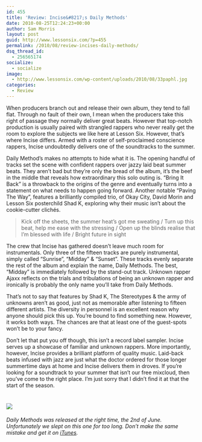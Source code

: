 ```yaml
---
id: 455
title: 'Review: Incise&#8217;s Daily Methods'
date: 2010-08-25T12:24:23+00:00
author: Sam Morris
layout: post
guid: http://www.lessonsix.com/?p=455
permalink: /2010/08/review-incises-daily-methods/
dsq_thread_id:
  - 256565174
socialize:
  - socialize
image:
  - http://www.lessonsix.com/wp-content/uploads/2010/08/33paphl.jpg
categories:
  - Review
---
```

When producers branch out and release their own album, they tend to fall flat. Through no fault of their own, I mean when the producers take this right of passage they normally deliver great beats. However that top-notch production is usually paired with strangled rappers who never really get the room to explore the subjects we like here at Lesson Six. However, that&#8217;s where Incise differs. Armed with a roster of self-proclaimed conscience rappers, Incise undoubtedly delivers one of the soundtracks to the summer.

<!--more-->Daily Method&#8217;s makes no attempts to hide what it is. The opening handful of tracks set the scene with confident rappers over jazzy laid beat summer beats. They aren&#8217;t bad but they&#8217;re only the bread of the album, it&#8217;s the beef in the middle that reveals how extraordinary this solo outing is. &#8220;Bring It Back&#8221; is a throwback to the origins of the genre and eventually turns into a statement on what needs to happen going forward. Another notable &#8220;Paving The Way&#8221;, features a brilliantly compiled trio, of Okay City, David Morin and Lesson Six posterchild Shad K, exploring why their music isn&#8217;t about the cookie-cutter clichés.

> Kick off the sheets, the summer heat&#8217;s got me sweating / Turn up this beat, help me ease with the stressing / Open up the blinds realise that I&#8217;m blessed with life / Bright future in sight

The crew that Incise has gathered doesn&#8217;t leave much room for instrumentals. Only three of the fifteen tracks are purely instrumental, simply called &#8220;Sunrise&#8221;, &#8220;Midday&#8221; & &#8220;Sunset&#8221;. These tracks evenly separate the rest of the album and explain the name, Daily Methods. The best, &#8220;Midday&#8221; is immediately followed by the stand-out track. Unknown rapper Ajaxx reflects on the trials and tribulations of being an unknown rapper and ironically is probably the only name you&#8217;ll take from Daily Methods.

That&#8217;s not to say that features by Shad K, The Stereotypes & the army of unknowns aren&#8217;t as good, just not as memorable after listening to fifteen different artists. The diversity in personnel is an excellent reason why anyone should pick this up. You&#8217;re bound to find something new. However, it works both ways. The chances are that at least one of the guest-spots won&#8217;t be to your fancy.

Don&#8217;t let that put you off though, this isn&#8217;t a record label sampler. Incise serves up a showcase of familiar and unknown rappers. More importantly, however, Incise provides a brilliant platform of quality music. Laid-back beats infused with jazz are just what the doctor ordered for those longer summertime days at home and Incise delivers them in droves. If you&#8217;re looking for a soundtrack to your summer that isn&#8217;t our free mixcloud, then you&#8217;ve come to the right place. I&#8217;m just sorry that I didn&#8217;t find it at that the start of the season.

# ![](http://www.lessonsix.com/wp-content/themes/lessonsix/images/review_four.png)

_Daily Methods was released at the right time, the 2nd of June. Unfortunately we slept on this one for too long. Don&#8217;t make the same mistake and get it on [iTunes](http://itunes.apple.com/gb/album/daily-methods/id373546202)._